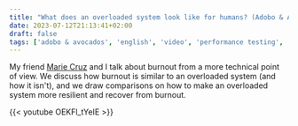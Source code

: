 ```yaml
---
title: "What does an overloaded system look like for humans? (Adobo & Avocados #08)"
date: 2023-07-12T21:13:41+02:00
draft: false
tags: ['adobo & avocados', 'english', 'video', 'performance testing', 'burnout']
---
```

My friend [Marie Cruz](https://testingwithmarie.com) and I talk about burnout from a more technical point of view. We discuss how burnout is similar to an overloaded system (and how it isn't), and we draw comparisons on how to make an overloaded system more resilient and recover from burnout.

{{< youtube OEKFl_tYeIE >}}